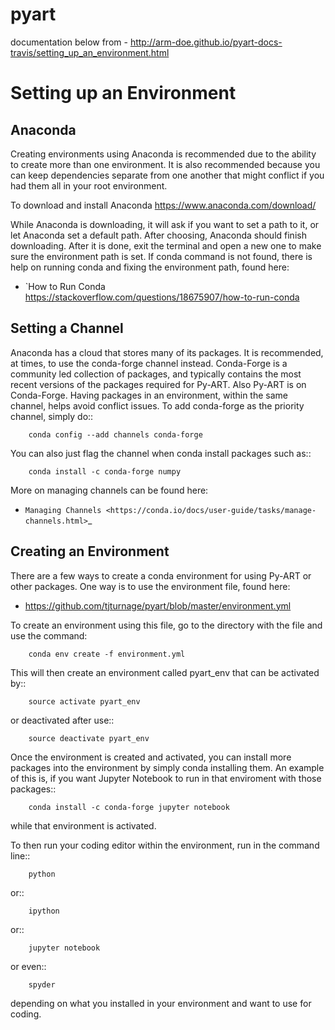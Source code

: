 # pyart

documentation below from - http://arm-doe.github.io/pyart-docs-travis/setting_up_an_environment.html

Setting up an Environment
=========================


Anaconda
--------

Creating environments using Anaconda is recommended due to the ability to
create more than one environment. It is also recommended because you can
keep dependencies separate from one another that might conflict if you had
them all in your root environment.

To download and install Anaconda https://www.anaconda.com/download/

While Anaconda is downloading, it will ask if you want to set a path to it, or
let Anaconda set a default path. After choosing, Anaconda should finish
downloading. After it is done, exit the terminal and open a new one to make
sure the environment path is set. If conda command is not found, there is help
on running conda and fixing the environment path, found here:

* `How to Run Conda https://stackoverflow.com/questions/18675907/how-to-run-conda

Setting a Channel
-----------------

Anaconda has a cloud that stores many of its packages. It is recommended, at
times, to use the conda-forge channel instead. Conda-Forge is a community led
collection of packages, and typically contains the most recent versions of the
packages required for Py-ART. Also Py-ART is on Conda-Forge. Having packages in
an environment, within the same channel, helps avoid conflict issues. To add
conda-forge as the priority channel, simply do::

        conda config --add channels conda-forge

You can also just flag the channel when conda install packages such as::

        conda install -c conda-forge numpy

More on managing channels can be found here:

* `Managing Channels <https://conda.io/docs/user-guide/tasks/manage-channels.html>`_

Creating an Environment
-----------------------

There are a few ways to create a conda environment for using Py-ART or other
packages. One way is to use the environment file, found here:

* https://github.com/tjturnage/pyart/blob/master/environment.yml

To create an environment using this file, go to the directory with the file and use the command:

        conda env create -f environment.yml

This will then create an environment called pyart_env that can be activated
by::

        source activate pyart_env

or deactivated after use::

        source deactivate pyart_env

Once the environment is created and activated, you can install more packages
into the environment by simply conda installing them. An example of this is,
if you want Jupyter Notebook to run in that enviroment with those packages::

        conda install -c conda-forge jupyter notebook

while that environment is activated. 

 To then run your coding editor within the
environment, run in the command line::

        python

or::

        ipython

or::

        jupyter notebook

or even::

        spyder

depending on what you installed in your environment and want to use for coding.

